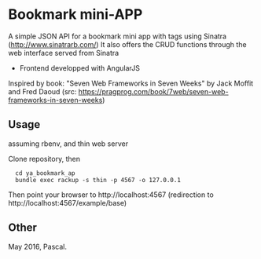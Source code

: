# Bookmark mini-APP

A simple JSON API for a bookmark mini app with tags using Sinatra (http://www.sinatrarb.com/)
It also offers the CRUD functions through the web interface served from Sinatra
+ Frontend developped with AngularJS
  

Inspired by book: "Seven Web Frameworks in Seven Weeks" by Jack Moffit and Fred Daoud
  (src: https://pragprog.com/book/7web/seven-web-frameworks-in-seven-weeks)

  
## Usage

assuming rbenv, and thin web server

    
Clone repository, then

```
  cd ya_bookmark_ap
  bundle exec rackup -s thin -p 4567 -o 127.0.0.1
```

Then point your browser to http://localhost:4567 (redirection to  http://localhost:4567/example/base) 

## Other
May 2016, Pascal.


